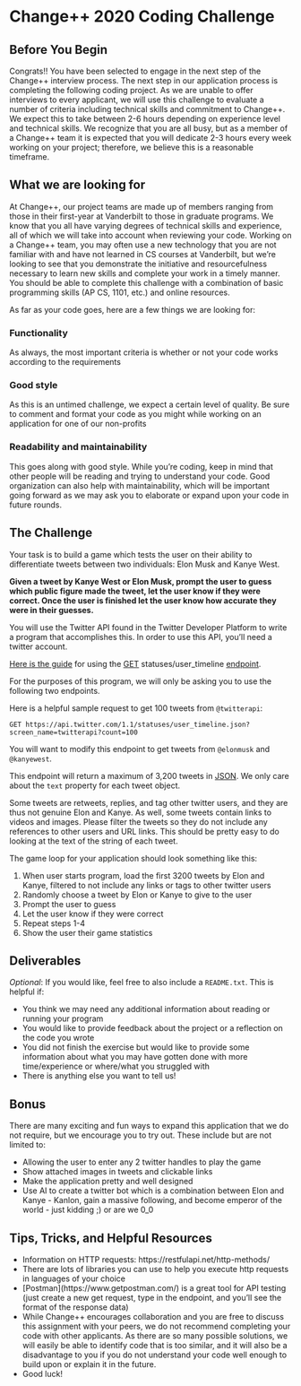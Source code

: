 # Change++ 2020 Coding Challenge
## Before You Begin

Congrats!! You have been selected to engage in the next step of the Change++ interview process. The next step in our application process is completing the following coding project. As we are unable to offer interviews to every applicant, we will use this challenge to evaluate a number of criteria including technical skills and commitment to Change++. We expect this to take between 2-6 hours depending on experience level and technical skills. We recognize that you are all busy, but as a member of a Change++ team it is expected that you will dedicate 2-3 hours every week working on your project; therefore, we believe this is a reasonable timeframe.

## What we are looking for

At Change++, our project teams are made up of members ranging from those in their first-year at Vanderbilt to those in graduate programs. We know that you all have varying degrees of technical skills and experience, all of which we will take into account when reviewing your code. Working on a Change++ team, you may often use a new technology that you are not familiar with and have not learned in CS courses at Vanderbilt, but we’re looking to see that you demonstrate the initiative and resourcefulness necessary to learn new skills and complete your work in a timely manner. You should be able to complete this challenge with a combination of basic programming skills (AP CS, 1101, etc.) and online resources.

As far as your code goes, here are a few things we are looking for:
### Functionality
As always, the most important criteria is whether or not your code works according to the requirements
### Good style
As this is an untimed challenge, we expect a certain level of quality. Be sure to comment and format your code as you might while working on an application for one of our non-profits
### Readability and maintainability
This goes along with good style. While you’re coding, keep in mind that other people will be reading and trying to understand your code. Good organization can also help with maintainability, which will be important going forward as we may ask you to elaborate or expand upon your code in future rounds.
</ul>

## The Challenge
Your task is to build a game which tests the user on their ability to differentiate tweets between two individuals: Elon Musk and Kanye West.

**Given a tweet by Kanye West or Elon Musk, prompt the user to guess which public figure made the tweet, let the user know if they were correct. Once the user is finished let the user know how accurate they were in their guesses.**

You will use the Twitter API found in the Twitter Developer Platform to write a program that accomplishes this. In order to use this API, you’ll need a twitter account. 

[Here is the guide](https://developer.twitter.com/en/docs/twitter-api/v1/tweets/timelines/api-reference/get-statuses-user_timeline) for using the [GET](https://developer.mozilla.org/en-US/docs/Web/HTTP/Methods/GET) statuses/user_timeline [endpoint](https://en.wikipedia.org/wiki/Web_API). 

For the purposes of this program, we will only be asking you to use the following two endpoints.

Here is a helpful sample request to get 100 tweets from `@twitterapi`:

`GET https://api.twitter.com/1.1/statuses/user_timeline.json?screen_name=twitterapi?count=100`

You will want to modify this endpoint to get tweets from `@elonmusk` and `@kanyewest`.

This endpoint will return a maximum of 3,200 tweets in [JSON](https://developer.mozilla.org/en-US/docs/Learn/JavaScript/Objects/JSON). We only care about the `text` property for each tweet object. 

Some tweets are retweets, replies, and tag other twitter users, and they are thus not genuine Elon and Kanye. As well, some tweets contain links to videos and images. Please filter the tweets so they do not include any references to other users and URL links. This should be pretty easy to do looking at the text of the string of each tweet.

The game loop for your application should look something like this:

<ol>
  <li>When user starts program, load the first 3200 tweets by Elon and Kanye, filtered to not include any links or tags to other twitter users</li>
  <li>Randomly choose a tweet by Elon or Kanye to give to the user</li>
  <li>Prompt the user to guess</li>
  <li>Let the user know if they were correct</li>
  <li>Repeat steps 1-4</li>
  <li>Show the user their game statistics</li>
</ol>

## Deliverables

*Optional*: If you would like, feel free to also include a `README.txt`. This is helpful if:
<ul>
  <li>You think we may need any additional information about reading or running your program</li>
  <li>You would like to provide feedback about the project or a reflection on the code you wrote</li>
  <li>You did not finish the exercise but would like to provide some information about what you may have gotten done with more time/experience or where/what you struggled with</li>
  <li>There is anything else you want to tell us!</li>
</ul>

## Bonus

There are many exciting and fun ways to expand this application that we do not require, but we encourage you to try out. These include but are not limited to: 

<ul>
  <li>Allowing the user to enter any 2 twitter handles to play the game</li>
  <li>Show attached images in tweets and clickable links</li>
  <li>Make the application pretty and well designed</li>
  <li>Use AI to create a twitter bot which is a combination between Elon and Kanye - Kanlon, gain a massive following, and become emperor of the world - just kidding ;) or are we 0_0</li>
</ul>

## Tips, Tricks, and Helpful Resources

<ul>
  <li>Information on HTTP requests: https://restfulapi.net/http-methods/</li>
  <li>There are lots of libraries you can use to help you execute http requests in languages of your choice</li>
  <li>[Postman](https://www.getpostman.com/) is a great tool for API testing (just create a new get request, type in the endpoint, and you’ll see the format of the response data)</li>
  <li>While Change++ encourages collaboration and you are free to discuss this assignment with your peers, we do not recommend completing your code with other applicants. As there are so many possible solutions, we will easily be able to identify code that is too similar, and it will also be a disadvantage to you if you do not understand your code well enough to build upon or explain it in the future.</li>
  <li>Good luck!</li>
</ul>

